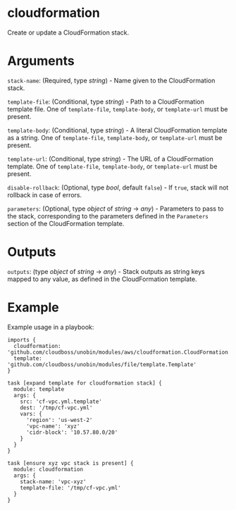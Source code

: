 # cloudformation

Create or update a CloudFormation stack.

# Arguments

`stack-name`: (Required, type _string_) - Name given to the CloudFormation stack.

`template-file`: (Conditional, type _string_) - Path to a CloudFormation template file. One of `template-file`, `template-body`, or `template-url` must be present.

`template-body`: (Conditional, type _string_) - A literal CloudFormation template as a string. One of `template-file`, `template-body`, or `template-url` must be present.

`template-url`: (Conditional, type _string_) - The URL of a CloudFormation template. One of `template-file`, `template-body`, or `template-url` must be present.

`disable-rollback`: (Optional, type _bool_, default `false`) - If `true`, stack will not rollback in case of errors.

`parameters`: (Optional, type _object_ of _string_ -> _any_) - Parameters to pass to the stack, corresponding to the parameters defined in the `Parameters` section of the CloudFormation template.

# Outputs

`outputs`: (type _object_ of _string_ -> _any_) - Stack outputs as string keys mapped to any value, as defined in the CloudFormation template.

# Example

Example usage in a playbook:

```
imports {
  cloudformation: 'github.com/cloudboss/unobin/modules/aws/cloudformation.CloudFormation'
  template: 'github.com/cloudboss/unobin/modules/file/template.Template'
}

task [expand template for cloudformation stack] {
  module: template
  args: {
    src: 'cf-vpc.yml.template'
    dest: '/tmp/cf-vpc.yml'
    vars: {
      'region': 'us-west-2'
      'vpc-name': 'xyz'
      'cidr-block': '10.57.80.0/20'
    }
  }
}

task [ensure xyz vpc stack is present] {
  module: cloudformation
  args: {
    stack-name: 'vpc-xyz'
    template-file: '/tmp/cf-vpc.yml'
  }
}
```
